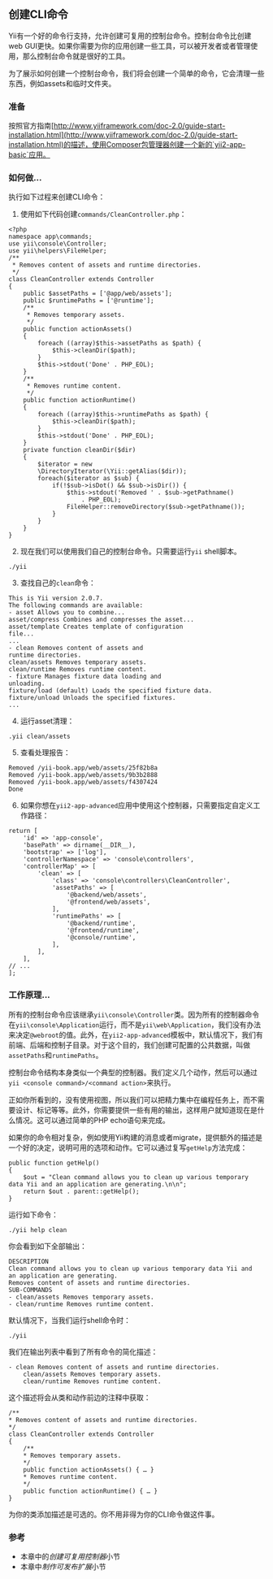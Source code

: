 ## 创建CLI命令

Yii有一个好的命令行支持，允许创建可复用的控制台命令。控制台命令比创建web GUI更快。如果你需要为你的应用创建一些工具，可以被开发者或者管理使用，那么控制台命令就是很好的工具。

为了展示如何创建一个控制台命令，我们将会创建一个简单的命令，它会清理一些东西，例如assets和临时文件夹。

### 准备

按照官方指南[http://www.yiiframework.com/doc-2.0/guide-start-installation.html](http://www.yiiframework.com/doc-2.0/guide-start-installation.html)的描述，使用Composer包管理器创建一个新的`yii2-app-basic`应用。

### 如何做...

执行如下过程来创建CLI命令：

1. 使用如下代码创建`commands/CleanController.php`：

```
<?php
namespace app\commands;
use yii\console\Controller;
use yii\helpers\FileHelper;
/**
 * Removes content of assets and runtime directories.
 */
class CleanController extends Controller
{
    public $assetPaths = ['@app/web/assets'];
    public $runtimePaths = ['@runtime'];
    /**
     * Removes temporary assets.
     */
    public function actionAssets()
    {
        foreach ((array)$this->assetPaths as $path) {
            $this->cleanDir($path);
        }
        $this->stdout('Done' . PHP_EOL);
    }
    /**
     * Removes runtime content.
     */
    public function actionRuntime()
    {
        foreach ((array)$this->runtimePaths as $path) {
            $this->cleanDir($path);
        }
        $this->stdout('Done' . PHP_EOL);
    }
    private function cleanDir($dir)
    {
        $iterator = new
        \DirectoryIterator(\Yii::getAlias($dir));
        foreach($iterator as $sub) {
            if(!$sub->isDot() && $sub->isDir()) {
                $this->stdout('Removed ' . $sub->getPathname()
                    . PHP_EOL);
                FileHelper::removeDirectory($sub->getPathname());
            }
        }
    }
}
```

2. 现在我们可以使用我们自己的控制台命令。只需要运行`yii` shell脚本。

```
./yii
```

3. 查找自己的`clean`命令：

```
This is Yii version 2.0.7.
The following commands are available:
- asset Allows you to combine...
asset/compress Combines and compresses the asset...
asset/template Creates template of configuration
file...
...
- clean Removes content of assets and
runtime directories.
clean/assets Removes temporary assets.
clean/runtime Removes runtime content.
- fixture Manages fixture data loading and
unloading.
fixture/load (default) Loads the specified fixture data.
fixture/unload Unloads the specified fixtures.
...
```

4. 运行asset清理：

```
.yii clean/assets
```

5. 查看处理报告：

```
Removed /yii-book.app/web/assets/25f82b8a
Removed /yii-book.app/web/assets/9b3b2888
Removed /yii-book.app/web/assets/f4307424
Done
```

6. 如果你想在`yii2-app-advanced`应用中使用这个控制器，只需要指定自定义工作路径：

```
return [
    'id' => 'app-console',
    'basePath' => dirname(__DIR__),
    'bootstrap' => ['log'],
    'controllerNamespace' => 'console\controllers',
    'controllerMap' => [
        'clean' => [
            'class' => 'console\controllers\CleanController',
            'assetPaths' => [
                '@backend/web/assets',
                '@frontend/web/assets',
            ],
            'runtimePaths' => [
                '@backend/runtime',
                '@frontend/runtime',
                '@console/runtime',
            ],
        ],
    ],
// ...
];
```

### 工作原理...

所有的控制台命令应该继承`yii\console\Controller`类。因为所有的控制器命令在`yii\console\Application`运行，而不是`yii\web\Application`，我们没有办法来决定`@webroot`的值。此外，在`yii2-app-advanced`模板中，默认情况下，我们有前端、后端和控制子目录。对于这个目的，我们创建可配置的公共数据，叫做`assetPaths`和`runtimePaths`。

控制台命令结构本身类似一个典型的控制器。我们定义几个动作，然后可以通过`yii <console command>/<command action>`来执行。

正如你所看到的，没有使用视图，所以我们可以把精力集中在编程任务上，而不需要设计、标记等等。此外，你需要提供一些有用的输出，这样用户就知道现在是什么情况。这可以通过简单的PHP echo语句来完成。

如果你的命令相对复杂，例如使用Yii构建的消息或者migrate，提供额外的描述是一个好的决定，说明可用的选项和动作。它可以通过复写`getHelp`方法完成：

```
public function getHelp()
{
    $out = "Clean command allows you to clean up various temporary data Yii and an application are generating.\n\n";
    return $out . parent::getHelp();
}
```

运行如下命令：

```
./yii help clean
```

你会看到如下全部输出：

```
DESCRIPTION
Clean command allows you to clean up various temporary data Yii and
an application are generating.
Removes content of assets and runtime directories.
SUB-COMMANDS
- clean/assets Removes temporary assets.
- clean/runtime Removes runtime content.
```

默认情况下，当我们运行shell命令时：

```
./yii
```

我们在输出列表中看到了所有命令的简化描述：

```
- clean Removes content of assets and runtime directories.
    clean/assets Removes temporary assets.
    clean/runtime Removes runtime content.
```

这个描述将会从类和动作前边的注释中获取：

```
/**
* Removes content of assets and runtime directories.
*/
class CleanController extends Controller
{
    /**
    * Removes temporary assets.
    */
    public function actionAssets() { … }
    * Removes runtime content.
    */
    public function actionRuntime() { … }
}
```

为你的类添加描述是可选的。你不用非得为你的CLI命令做这件事。

### 参考

- 本章中的*创建可复用控制器*小节
- 本章中*制作可发布扩展*小节